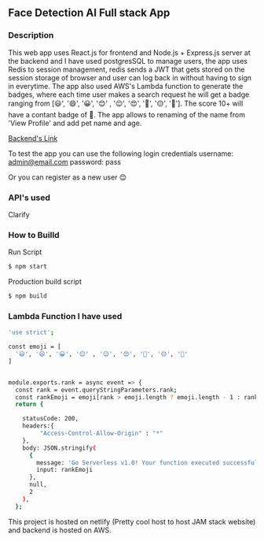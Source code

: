 ## Face Detection AI Full stack App

### Description

This web app uses React.js for frontend and Node.js + Express.js server at the backend and I have used postgresSQL to manage users, the app uses Redis to session management, redis sends a JWT that gets stored on the session storage of browser and user can log back in without having to sign in everytime. The app also used AWS's Lambda function to generate the badges, where each time user makes a search request he will get a badge ranging from [😃', '😄', '😀', '😊' , '😉', '😍', '🔵', '🟡', '💖']. The score 10+ will have a contant badge of 💖. The app allows to renaming of the name from 'View Profile' and add pet name and age.

[Backend's Link](https://github.com/ajayjarhad/face_recognition_ai_backend)


To test the app you can use the following login credentials 
username: admin@email.com
password: pass

Or you can register as a new user 😊

### API's used
Clarify

### How to Builld
Run Script
```sh
$ npm start
```
Production build script
```sh
$ npm build
```

### Lambda Function I have used
```sh
'use strict';

const emoji = [
  '😃', '😄', '😀', '😊' , '😉', '😍', '🔵', '🟡', '💖'
]


module.exports.rank = async event => {
  const rank = event.queryStringParameters.rank;
  const rankEmoji = emoji[rank > emoji.length ? emoji.length - 1 : rank];
  return {

    statusCode: 200,
    headers:{
         "Access-Control-Allow-Origin" : "*"
    },
    body: JSON.stringify(
      {
        message: 'Go Serverless v1.0! Your function executed successfully!',
        input: rankEmoji
      },
      null,
      2
    ),
  };

```

This project is hosted on netlify (Pretty cool host to host JAM stack website) and backend is hosted on AWS.
